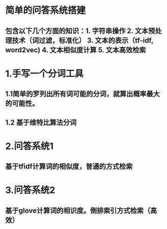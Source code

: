# 简单的问答系统搭建

## 包含以下几个方面的知识：1. 字符串操作   2. 文本预处理技术（词过滤，标准化）   3. 文本的表示（tf-idf, word2vec)  4. 文本相似度计算  5. 文本高效检索
# 1.手写一个分词工具
## 1.1简单的罗列出所有词可能的分词，就算出概率最大的可能性。
## 1.2 基于维特比算法分词
# 2.问答系统1
## 基于tfidf计算词的相似度，普通的方式检索
# 3.问答系统2
## 基于glove计算词的相识度。倒排索引方式检索（高效）

